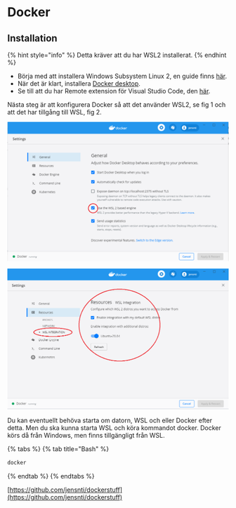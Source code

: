 # Docker

## Installation

{% hint style="info" %}
Detta kräver att du har WSL2 installerat.
{% endhint %}

* Börja med att installera Windows Subsystem Linux 2, en guide finns [här](https://docs.microsoft.com/en-us/windows/wsl/install-win10).
* När det är klart, installera [Docker desktop](https://www.docker.com/).
* Se till att du har Remote extension för Visual Studio Code, den [här](https://marketplace.visualstudio.com/items?itemName=ms-vscode-remote.remote-wsl).

Nästa steg är att konfigurera Docker så att det använder WSL2, se fig 1 och att det har tillgång till WSL, fig 2.

![Fig 1, General settings f&#xF6;r Docker](../.gitbook/assets/docker_use1.png)

![Fig 2, Resource settings.](../.gitbook/assets/docker_use.png)

Du kan eventuellt behöva starta om datorn, WSL och eller Docker efter detta. Men du ska kunna starta WSL och köra kommandot docker. Docker körs då från Windows, men finns tillgängligt från WSL.

{% tabs %}
{% tab title="Bash" %}
```bash
docker
```
{% endtab %}
{% endtabs %}

 [https://github.com/jensnti/dockerstuff](https://github.com/jensnti/dockerstuff)

